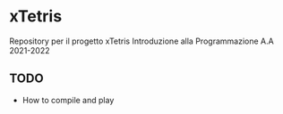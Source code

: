 # xTetris
Repository per il progetto xTetris 
Introduzione alla Programmazione A.A 2021-2022

## TODO
- How to compile and play
